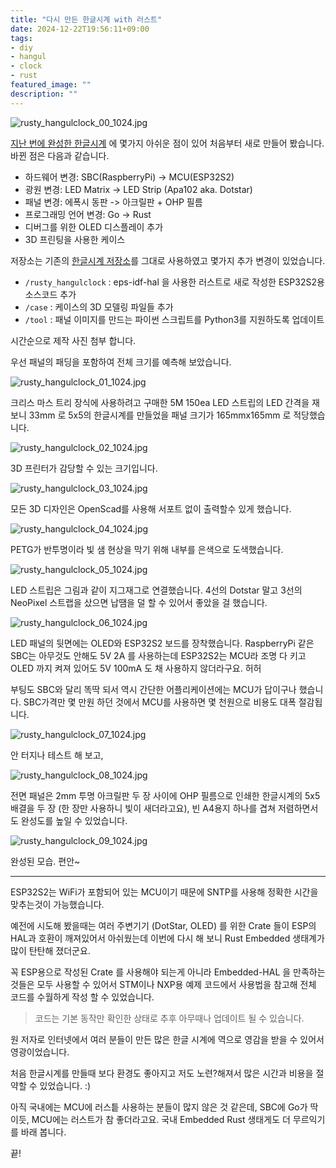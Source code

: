 ```yaml
---
title: "다시 만든 한글시계 with 러스트"
date: 2024-12-22T19:56:11+09:00
tags:
- diy
- hangul
- clock
- rust
featured_image: ""
description: ""
---
```


![rusty_hangulclock_00_1024.jpg](https://homin.dev/asset/blog/img/rusty_hangulclock_00_1024.jpg)

[지난 번에 완성한 한글시계](https://homin.dev/blog/post/20221009_hangulclock_is_re-written_in_golang/) 에 몇가지 아쉬운 점이 있어
처음부터 새로 만들어 봤습니다. 바뀐 점은 다음과 같습니다.

- 하드웨어 변경: SBC(RaspberryPi) -> MCU(ESP32S2)
- 광원 변경: LED Matrix -> LED Strip (Apa102 aka. Dotstar)
- 패널 변경: 에폭시 동판 -> 아크릴판 + OHP 필름
- 프로그래밍 언어 변경: Go -> Rust
- 디버그를 위한 OLED 디스플레이 추가
- 3D 프린팅을 사용한 케이스

저장소는 기존의 [한글시계 저장소](https://github.com/suapapa/HangulClock)를 그대로 사용하였고 몇가지 추가 변경이 있었습니다.

- `/rusty_hangulclock` : eps-idf-hal 을 사용한 러스트로 새로 작성한 ESP32S2용 소스코드 추가
- `/case` : 케이스의 3D 모델링 파일들 추가
- `/tool` : 패널 이미지를 만드는 파이썬 스크립트를 Python3를 지원하도록 업데이트

시간순으로 제작 사진 첨부 합니다.

우선 패널의 패딩을 포함하여 전체 크기를 예측해 보았습니다.

![rusty_hangulclock_01_1024.jpg](https://homin.dev/asset/blog/img/rusty_hangulclock_01_1024.jpg)

크리스 마스 트리 장식에 사용하려고 구매한 5M 150ea LED 스트립의 LED 간격을 재 보니
33mm 로 5x5의 한글시계를 만들었을 패널 크기가 165mmx165mm 로 적당했습니다.

![rusty_hangulclock_02_1024.jpg](https://homin.dev/asset/blog/img/rusty_hangulclock_02_1024.jpg)

3D 프린터가 감당할 수 있는 크기입니다.

![rusty_hangulclock_03_1024.jpg](https://homin.dev/asset/blog/img/rusty_hangulclock_03_1024.jpg)

모든 3D 디자인은 OpenScad를 사용해 서포트 없이 출력할수 있게 했습니다.

![rusty_hangulclock_04_1024.jpg](https://homin.dev/asset/blog/img/rusty_hangulclock_04_1024.jpg)

PETG가 반투명이라 빛 샘 현상을 막기 위해 내부를 은색으로 도색했습니다.

![rusty_hangulclock_05_1024.jpg](https://homin.dev/asset/blog/img/rusty_hangulclock_05_1024.jpg)

LED 스트립은 그림과 같이 지그재그로 연결했습니다. 4선의 Dotstar 말고 3선의 NeoPixel 스트랩을 샀으면 납땜을 덜 할 수 있어서 좋았을 걸 했습니다.

![rusty_hangulclock_06_1024.jpg](https://homin.dev/asset/blog/img/rusty_hangulclock_06_1024.jpg)

LED 패널의 뒷면에는 OLED와 ESP32S2 보드를 장착했습니다. RaspberryPi 같은 SBC는 아무것도 안해도 5V 2A 를 사용하는데 ESP32S2는 MCU라 조명 다 키고 OLED 까지 켜져 있어도 5V 100mA 도 채 사용하지 않더라구요. 허허

부팅도 SBC와 달리 똑딱 되서 역시 간단한 어플리케이션에는 MCU가 답이구나 했습니다.
SBC가격만 몇 만원 하던 것에서 MCU를 사용하면 몇 천원으로 비용도 대폭 절감됩니다.

![rusty_hangulclock_07_1024.jpg](https://homin.dev/asset/blog/img/rusty_hangulclock_07_1024.jpg)

안 터지나 테스트 해 보고,

![rusty_hangulclock_08_1024.jpg](https://homin.dev/asset/blog/img/rusty_hangulclock_08_1024.jpg)

전면 패널은 2mm 투명 아크릴판 두 장 사이에 OHP 필름으로 인쇄한 한글시계의 5x5 배결을 두 장 (한 장만 사용하니 빛이 새더라고요), 빈 A4용지 하나를 겹쳐 저렴하면서도 완성도를 높일 수 있었습니다. 

![rusty_hangulclock_09_1024.jpg](https://homin.dev/asset/blog/img/rusty_hangulclock_09_1024.jpg)

완성된 모습. 편안~

---

ESP32S2는 WiFi가 포함되어 있는 MCU이기 때문에 SNTP를 사용해 정확한 시간을 맞추는것이 가능했습니다.

예전에 시도해 봤을때는 여러 주변기기 (DotStar, OLED) 를 위한 Crate 들이 ESP의 HAL과 호환이 깨져있어서 아쉬웠는데 이번에 다시 해 보니 Rust Embedded 생태계가 많이 탄탄해 졌더군요.

꼭 ESP용으로 작성된 Crate 를 사용해야 되는게 아니라 Embedded-HAL 을 만족하는 것들은 모두 사용할 수 있어서 STM이나 NXP용 예제 코드에서 사용법을 참고해 전체 코드를 수월하게 작성 할 수 있었습니다.

> 코드는 기본 동작만 확인한 상태로 추후 아무때나 업데이트 될 수 있습니다.

원 저자로 인터넷에서 여러 분들이 만든 많은 한글 시계에 역으로 영감을 받을 수 있어서 영광이었습니다.

처음 한글시계를 만들때 보다 환경도 좋아지고 저도 노련?해져서 많은 시간과 비용을 절약할 수 있었습니다. :)

아직 국내에는 MCU에 러스틑 사용하는 분들이 많지 않은 것 같은데, SBC에 Go가 딱이듯, MCU에는 러스트가 참 좋더라고요. 국내 Embedded Rust 생태게도 더 무르익기를 바래 봅니다.

끝!
